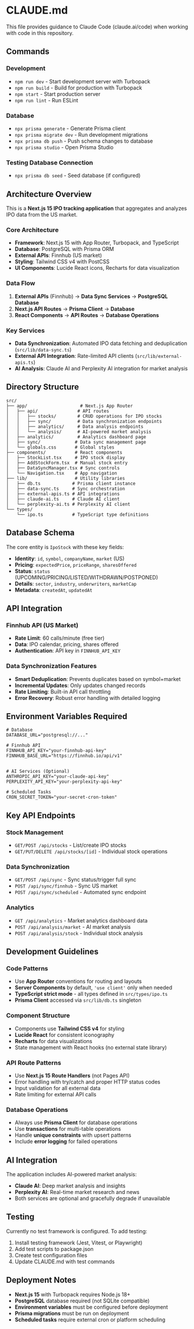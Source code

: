 # CLAUDE.md

This file provides guidance to Claude Code (claude.ai/code) when working with code in this repository.

## Commands

### Development
- `npm run dev` - Start development server with Turbopack
- `npm run build` - Build for production with Turbopack
- `npm start` - Start production server
- `npm run lint` - Run ESLint

### Database
- `npx prisma generate` - Generate Prisma client
- `npx prisma migrate dev` - Run development migrations
- `npx prisma db push` - Push schema changes to database
- `npx prisma studio` - Open Prisma Studio

### Testing Database Connection
- `npx prisma db seed` - Seed database (if configured)

## Architecture Overview

This is a **Next.js 15 IPO tracking application** that aggregates and analyzes IPO data from the US market.

### Core Architecture
- **Framework**: Next.js 15 with App Router, Turbopack, and TypeScript
- **Database**: PostgreSQL with Prisma ORM
- **External APIs**: Finnhub (US market)
- **Styling**: Tailwind CSS v4 with PostCSS
- **UI Components**: Lucide React icons, Recharts for data visualization

### Data Flow
1. **External APIs** (Finnhub) → **Data Sync Services** → **PostgreSQL Database**
2. **Next.js API Routes** → **Prisma Client** → **Database**
3. **React Components** → **API Routes** → **Database Operations**

### Key Services
- **Data Synchronization**: Automated IPO data fetching and deduplication (`src/lib/data-sync.ts`)
- **External API Integration**: Rate-limited API clients (`src/lib/external-apis.ts`)
- **AI Analysis**: Claude AI and Perplexity AI integration for market analysis

## Directory Structure

```
src/
├── app/                    # Next.js App Router
│   ├── api/               # API routes
│   │   ├── stocks/        # CRUD operations for IPO stocks
│   │   ├── sync/          # Data synchronization endpoints
│   │   ├── analytics/     # Data analysis endpoints
│   │   └── analysis/      # AI-powered market analysis
│   ├── analytics/         # Analytics dashboard page
│   ├── sync/             # Data sync management page
│   └── globals.css       # Global styles
├── components/           # React components
│   ├── StockList.tsx     # IPO stock display
│   ├── AddStockForm.tsx  # Manual stock entry
│   ├── DataSyncManager.tsx # Sync controls
│   └── Navigation.tsx    # App navigation
├── lib/                  # Utility libraries
│   ├── db.ts            # Prisma client instance
│   ├── data-sync.ts     # Sync orchestration
│   ├── external-apis.ts # API integrations
│   ├── claude-ai.ts     # Claude AI client
│   └── perplexity-ai.ts # Perplexity AI client
└── types/
    └── ipo.ts           # TypeScript type definitions
```

## Database Schema

The core entity is `IpoStock` with these key fields:
- **Identity**: `id`, `symbol`, `companyName`, `market` (US)
- **Pricing**: `expectedPrice`, `priceRange`, `sharesOffered`
- **Status**: `status` (UPCOMING/PRICING/LISTED/WITHDRAWN/POSTPONED)
- **Details**: `sector`, `industry`, `underwriters`, `marketCap`
- **Metadata**: `createdAt`, `updatedAt`

## API Integration

### Finnhub API (US Market)
- **Rate Limit**: 60 calls/minute (free tier)
- **Data**: IPO calendar, pricing, shares offered
- **Authentication**: API key in `FINNHUB_API_KEY`


### Data Synchronization Features
- **Smart Deduplication**: Prevents duplicates based on symbol+market
- **Incremental Updates**: Only updates changed records
- **Rate Limiting**: Built-in API call throttling
- **Error Recovery**: Robust error handling with detailed logging

## Environment Variables Required

```env
# Database
DATABASE_URL="postgresql://..."

# Finnhub API
FINNHUB_API_KEY="your-finnhub-api-key"
FINNHUB_BASE_URL="https://finnhub.io/api/v1"


# AI Services (Optional)
ANTHROPIC_API_KEY="your-claude-api-key"
PERPLEXITY_API_KEY="your-perplexity-api-key"

# Scheduled Tasks
CRON_SECRET_TOKEN="your-secret-cron-token"
```

## Key API Endpoints

### Stock Management
- `GET/POST /api/stocks` - List/create IPO stocks
- `GET/PUT/DELETE /api/stocks/[id]` - Individual stock operations

### Data Synchronization
- `GET/POST /api/sync` - Sync status/trigger full sync
- `POST /api/sync/finnhub` - Sync US market
- `POST /api/sync/scheduled` - Automated sync endpoint

### Analytics
- `GET /api/analytics` - Market analytics dashboard data
- `POST /api/analysis/market` - AI market analysis
- `POST /api/analysis/stock` - Individual stock analysis

## Development Guidelines

### Code Patterns
- Use **App Router** conventions for routing and layouts
- **Server Components** by default, `'use client'` only when needed
- **TypeScript strict mode** - all types defined in `src/types/ipo.ts`
- **Prisma Client** accessed via `src/lib/db.ts` singleton

### Component Structure
- Components use **Tailwind CSS v4** for styling
- **Lucide React** for consistent iconography
- **Recharts** for data visualizations
- State management with React hooks (no external state library)

### API Route Patterns
- Use **Next.js 15 Route Handlers** (not Pages API)
- Error handling with try/catch and proper HTTP status codes
- Input validation for all external data
- Rate limiting for external API calls

### Database Operations
- Always use **Prisma Client** for database operations
- Use **transactions** for multi-table operations
- Handle **unique constraints** with upsert patterns
- Include **error logging** for failed operations

## AI Integration

The application includes AI-powered market analysis:
- **Claude AI**: Deep market analysis and insights
- **Perplexity AI**: Real-time market research and news
- Both services are optional and gracefully degrade if unavailable

## Testing

Currently no test framework is configured. To add testing:
1. Install testing framework (Jest, Vitest, or Playwright)
2. Add test scripts to package.json
3. Create test configuration files
4. Update CLAUDE.md with test commands

## Deployment Notes

- **Next.js 15** with Turbopack requires Node.js 18+
- **PostgreSQL** database required (not SQLite compatible)
- **Environment variables** must be configured before deployment
- **Prisma migrations** must be run on deployment
- **Scheduled tasks** require external cron or platform scheduling